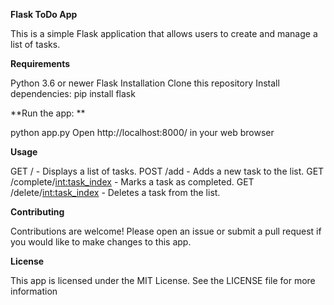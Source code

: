 **Flask ToDo App**

This is a simple Flask application that allows users to create and manage a list of tasks.

**Requirements**

Python 3.6 or newer
Flask
Installation
Clone this repository
Install dependencies: pip install flask


**Run the app: **

python app.py
Open http://localhost:8000/ in your web browser

**Usage**

GET / - Displays a list of tasks.
POST /add - Adds a new task to the list.
GET /complete/<int:task_index> - Marks a task as completed.
GET /delete/<int:task_index> - Deletes a task from the list.

**Contributing**

Contributions are welcome! Please open an issue or submit a pull request if you would like to make changes to this app.

**License**

This app is licensed under the MIT License. See the LICENSE file for more information
